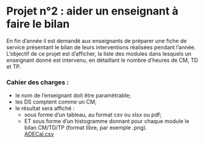 # Projet n°2 : aider un enseignant à faire le bilan

En fin d’année il est demandé aux enseignants de préparer une fiche de service présentant le
bilan de leurs interventions réalisées pendant l’année. L’objectif de ce projet est d’afficher,
la liste des modules dans lesquels un enseignant donné est intervenu, en détaillant le nombre
d’heures de CM, TD et TP.  
### Cahier des charges :  
- le nom de l’enseignant doit être paramétrable;  
- les DS comptent comme un CM;  
- le résultat sera affiché :  
    - sous forme d’un tableau, au format csv ou xlsx ou pdf;  
    - ET sous forme d’un histogramme donnant pour chaque module le bilan CM/TD/TP (format libre, par exemple .png).  
[ADECal.csv](https://github.com/ytsangue/SAE105_Projet/blob/main/ADECal.csv)

